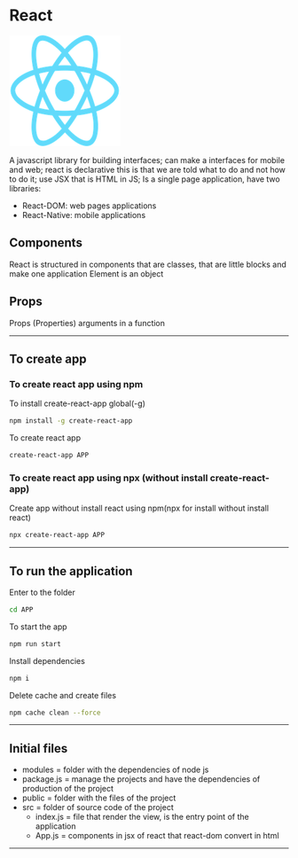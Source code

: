 # React

![](img/react.png)

A javascript library for building interfaces; can make a interfaces for mobile and web; react is declarative this is that we are told what to do and not how to do it; use JSX that is HTML in JS; Is a single page application, have two libraries:

- React-DOM: web pages applications
- React-Native: mobile applications

## Components

React is structured in components that are classes, that are little blocks and make one application
Element is an object

## Props

Props (Properties) arguments in a function

---

## To create app

### To create react app using npm

To install create-react-app global(-g)

```bash
npm install -g create-react-app
```

To create react app

```bash
create-react-app APP
```

### To create react app using npx (without install create-react-app)

Create app without install react using npm(npx for install without install react)

```bash
npx create-react-app APP
```

---

## To run the application

Enter to the folder

```bash
cd APP
```

To start the app

```bash
npm run start
```

Install dependencies

```bash
npm i
```

Delete cache and create files

```bash
npm cache clean --force
```

---

## Initial files

- modules = folder with the dependencies of node js
- package.js = manage the projects and have the dependencies of production of the project
- public = folder with the files of the project
- src = folder of source code of the project
  - index.js = file that render the view, is the entry point of the application
  - App.js = components in jsx of react that react-dom convert in html

---
